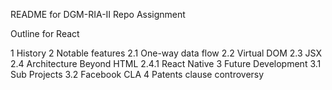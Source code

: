 README for DGM-RIA-II Repo Assignment

Outline for React

1	History
2	Notable features
2.1	One-way data flow
2.2	Virtual DOM
2.3	JSX
2.4	Architecture Beyond HTML
2.4.1	React Native
3	Future Development
3.1	Sub Projects
3.2	Facebook CLA
4	Patents clause controversy